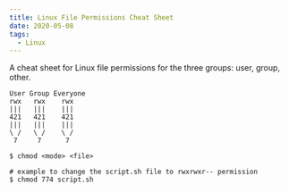 ```yaml
---
title: Linux File Permissions Cheat Sheet
date: 2020-05-08
tags:
  - Linux
---
```


A cheat sheet for Linux file permissions for the three groups: user, group, other.

```
User Group Everyone
rwx   rwx    rwx
|||   |||    |||
421   421    421
|||   |||    |||
\ /   \ /    \ /
 7     7      7
```

```shell
$ chmod <mode> <file>

# example to change the script.sh file to rwxrwxr-- permission
$ chmod 774 script.sh
```
